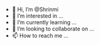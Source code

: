 - 👋 Hi, I’m @Shrinmi
- 👀 I’m interested in ...
- 🌱 I’m currently learning ...
- 💞️ I’m looking to collaborate on ...
- 📫 How to reach me ...

<!---
Shrinmi/Shrinmi is a ✨ special ✨ repository because its `README.md` (this file) appears on your GitHub profile.
You can click the Preview link to take a look at your changes.
--->
